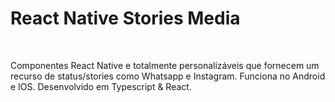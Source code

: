# React Native Stories Media

<br>

Componentes React Native e totalmente personalizáveis ​​que fornecem um recurso de status/stories como Whatsapp e Instagram. Funciona no Android e IOS. Desenvolvido em Typescript & React.

